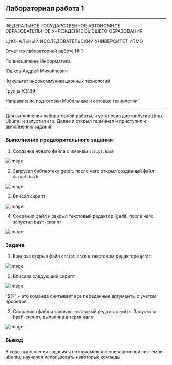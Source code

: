 ## Лабораторная работа 1
***

ФЕДЕРАЛЬНОЕ ГОСУДАРСТВЕННОЕ АВТОНОМНОЕ ОБРАЗОВАТЕЛЬНОЕ УЧРЕЖДЕНИЕ ВЫСШЕГО ОБРАЗОВАНИЯ

ЦИОНАЛЬНЫЙ ИССЛЕДОВАТЕЛЬСКИЙ УНИВЕРСИТЕТ ИТМО



Отчет по лабораторной работе № 1

По дисциплине Информатика

Юшков Андрей Михайлович

Факультет инфокоммуникационных технологий

Группа К3139

Направление подготовки Мобильные и сетевые технологии

***

Для выполнения лабораторной работы, я установил дистрибутив Linux Ubuntu и запустил его. Далее я открыл терминал и приступил к выполнению задания.

### Выполнение предворительного задания
1. Создание нового файла с именем `script.bash`

![image](https://github.com/user-attachments/assets/2f993dad-22f4-4f12-a36d-528b55144da5)


2. Загрузил библеотеку getdit, после чего открыл созданный файл `script.bash` 

![image](https://github.com/user-attachments/assets/e723c396-3354-4267-87a7-1f4913a75f5a)


3. Вписал скрипт

![image](https://github.com/user-attachments/assets/e14c333d-dda5-4da5-b689-01b17949476d)


4. Сохранил файл и закрыл текстовый редактор `gedit, после чего запустил bash-скрипт

![image](https://github.com/user-attachments/assets/d1e4aa6d-d2a5-46e3-b4d2-c8d492271921)




### Задача

1. Еще раз открыл файл `script.bash` в текстовом редакторе `gedit`

![image](https://github.com/user-attachments/assets/e723c396-3354-4267-87a7-1f4913a75f5a)

2. Вписала следующий скрипт

![image](https://github.com/user-attachments/assets/88fdd791-69d2-465f-98ba-e1bf975d34c9)


"$@" - это команда считывает все переданные аргументы с учетом пробелов

3. Сохранила файл и закрыла текстовый редактор `gedit`. Запустила bash-скрипт, выполнив в терминале

![image](https://github.com/user-attachments/assets/66a62f9a-a08c-4a8d-b158-c9e34e9b69f0)


### Вывод
В ходе выполнения задания я познакомился с операционной системой ubuntu, научился использовать некоторые команды
